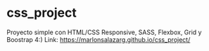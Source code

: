 # css_project
Proyecto simple con HTML/CSS Responsive, SASS, Flexbox, Grid y Boostrap 4:)
Link: https://marlonsalazarg.github.io/css_project/
